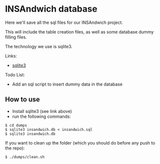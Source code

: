 # INSAndwich database
Here we'll save all the sql files for our INSAndwich project.

This will include the table creation files, as well as some database dummy filling files.

The technology we use is sqlite3.

Links:
  - [sqlite3](https://www.sqlite.org/)

Todo List:
  - Add an sql script to insert dummy data in the database

## How to use
  - Install sqlite3 (see link above)
  - run the following commands:

```
$ cd dumps
$ sqlite3 insandwich.db < insandwich.sql
$ sqlite3 insandwich.db
```

If you want to clean up the folder (which you should do before any push to the repo):
```
$ ./dumps/clean.sh
```
